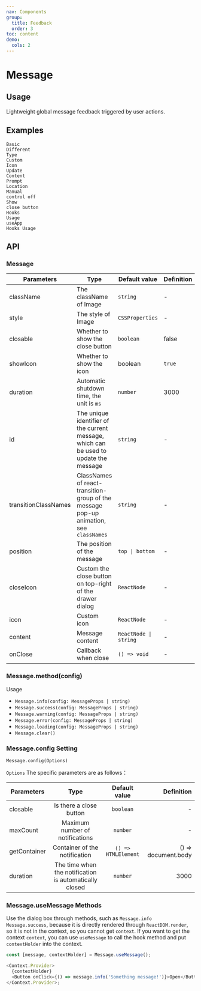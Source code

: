 ```yaml
---
nav: Components
group:
  title: Feedback
  order: 3
toc: content
demo:
  cols: 2
---
```


# Message

## Usage

Lightweight global message feedback triggered by user actions.

## Examples

<code src="../../packages/ui/examples/message/basic.tsx">Basic</code>  
<code src="../../packages/ui/examples/message/type.tsx" description="There are 4 different types of global prompts: info, success, warning, error.">Different Type</code>  
<code src="../../packages/ui/examples/message/icon.tsx" description="Set `icon` to customize the icon.">Custom Icon</code>  
<code src="../../packages/ui/examples/message/update.tsx" description="By specifying the id, you can update an existing message prompt.">Update Content</code>  
<code src="../../packages/ui/examples/message/position.tsx" description="Modify the message prompt position through `position`. The prompt has 2 different pop-up positions, top and bottom.">Prompt Location</code>  
<code src="../../packages/ui/examples/message/close.tsx" description="`Message.xxx()` will return a function that can be called to manually close the notification.">Manual control off</code>  
<code src="../../packages/ui/examples/message/closable.tsx" description="Set `closable` to display the close button and support custom close buttons.">Show close button</code>  
<code src="../../packages/ui/examples/message/hooks.tsx" description="Manually implant the contextHolder mount, and the context context cannot be consumed.">Hooks Usage</code>  
<code src="../../packages/ui/examples/message/app.tsx" description="It is recommended to use the [App package](/ui/app) component to provide static methods that can consume Message.xxx of React context, which can simplify the problem that methods such as useMessage need to be manually implanted into contextHolder.">useApp Hooks Usage</code>

## API

### Message

| **Parameters** | **Type** | **Default value** | **Definition** |
| --- | --- | --- | --- |
| className | The className of Image | `string` | - |
| style | The style of Image | `CSSProperties` | - |
| closable | Whether to show the close button | `boolean` | false |
| showIcon | Whether to show the icon | boolean | `true` |
| duration | Automatic shutdown time, the unit is `ms` | `number` | 3000 |
| id | The unique identifier of the current message, which can be used to update the message | `string` | - |
| transitionClassNames | ClassNames of react-transition-group of the message pop-up animation, see `classNames` | `string` | - |
| position | The position of the message | `top \| bottom` | - |
| closeIcon | Custom the close button on top-right of the drawer dialog | `ReactNode` | - |
| icon | Custom icon | `ReactNode` | - |
| content | Message content | `ReactNode \| string` | - |
| onClose | Callback when close | `() => void` | - |

### Message.method(config)

Usage

- `Message.info(config: MessageProps | string)`
- `Message.success(config: MessageProps | string)`
- `Message.warning(config: MessageProps | string)`
- `Message.error(config: MessageProps | string)`
- `Message.loading(config: MessageProps | string)`
- `Message.clear()`

### Message.config Setting

`Message.config(Options)`

`Options` The specific parameters are as follows：

| **Parameters** |                        **Type**                        |  **Default value**  |      **Definition** |
| -------------- | :----------------------------------------------------: | :-----------------: | ------------------: |
| closable       |                Is there a close button                 |      `boolean`      |                   - |
| maxCount       |            Maximum number of notifications             |      `number`       |                   - |
| getContainer   |             Container of the notification              | `() => HTMLElement` | () => document.body |
| duration       | The time when the notification is automatically closed |      `number`       |                3000 |

### Message.useMessage Methods

Use the dialog box through methods, such as `Message.info` `Message.success`, because it is directly rendered through `ReactDOM.render`, so it is not in the context, so you cannot get `context`. If you want to get the context `context`, you can use `useMessage` to call the hook method and put `contextHolder` into the context.

```js
const [message, contextHolder] = Message.useMessage();

<Context.Provider>
  {contextHolder}
  <Button onClick={() => message.info('Something message!')}>Open</Button>
</Context.Provider>;
```
